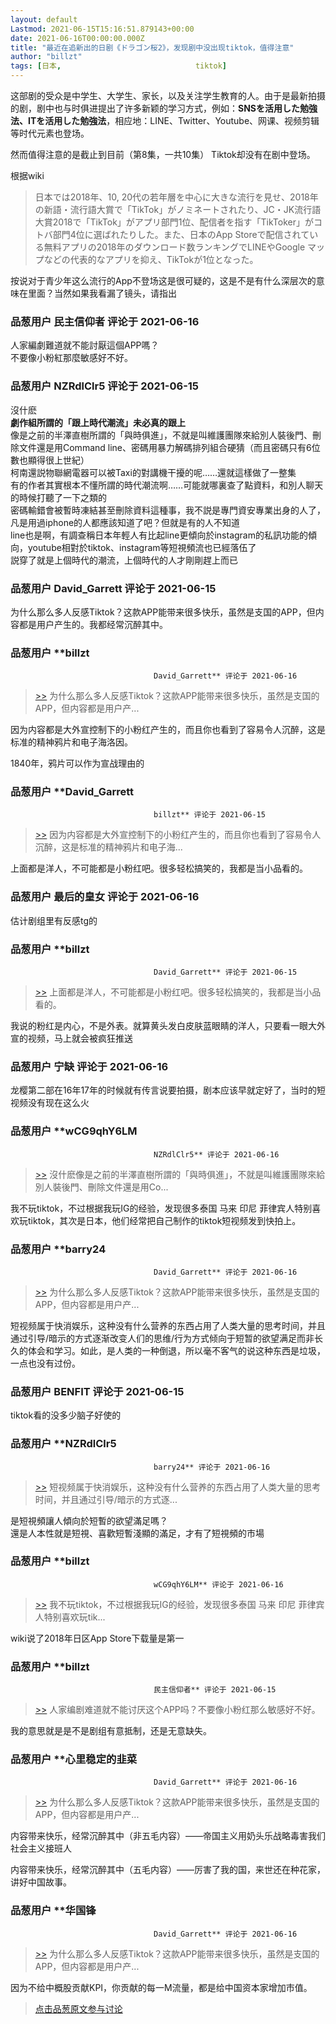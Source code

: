 ```yaml
---
layout: default
Lastmod: 2021-06-15T15:16:51.879143+00:00
date: 2021-06-16T00:00:00.000Z
title: "最近在追新出的日剧《ドラゴン桜2》，发现剧中没出现tiktok，值得注意"
author: "billzt"
tags: [日本,								tiktok]
---
```


这部剧的受众是中学生、大学生、家长，以及关注学生教育的人。由于是最新拍摄的剧，剧中也与时俱进提出了许多新颖的学习方式，例如：**SNSを活用した勉強法、ITを活用した勉強法**，相应地：LINE、Twitter、Youtube、网课、视频剪辑等时代元素也登场。  
  
然而值得注意的是截止到目前（第8集，一共10集） Tiktok却没有在剧中登场。  
  
根据wiki  
  

> 日本では2018年、10, 20代の若年層を中心に大きな流行を見せ、2018年の新語・流行語大賞で「TikTok」がノミネートされたり、JC・JK流行語大賞2018で「TikTok」がアプリ部門1位、配信者を指す「TikToker」がコトバ部門4位に選ばれたりした。また、日本のApp Storeで配信されている無料アプリの2018年のダウンロード数ランキングでLINEやGoogle マップなどの代表的なアプリを抑え、TikTokが1位となった。

  
  
按说对于青少年这么流行的App不登场这是很可疑的，这是不是有什么深层次的意味在里面？当然如果我看漏了镜头，请指出

            
### 品葱用户 **民主信仰者** 评论于 2021-06-16
        
人家編劇難道就不能討厭這個APP嗎？  
不要像小粉紅那麼敏感好不好。
        


            
### 品葱用户 **NZRdlClr5** 评论于 2021-06-15
        
沒什麽  
**劇作組所謂的「跟上時代潮流」未必真的跟上**  
像是之前的半澤直樹所謂的「與時俱進」，不就是叫維護團隊來給別人裝後門、刪除文件還是用Command line、密碼用暴力解碼排列組合硬猜（而且密碼只有6位數也顯得很上世紀）  
柯南還説物聯網電器可以被Taxi的對講機干擾的呢……還就這樣做了一整集  
有的作者其實根本不懂所謂的時代潮流啊……可能就哪裏查了點資料，和別人聊天的時候打聽了一下之類的  
密碼輸錯會被暫時凍結甚至刪除資料這種事，我不説是專門資安專業出身的人了，凡是用過iphone的人都應該知道了吧？但就是有的人不知道  
line也是啊，有調查稱日本年輕人有比起line更傾向於instagram的私訊功能的傾向，youtube相對於tiktok、instagram等短視頻流也已經落伍了  
説穿了就是上個時代的潮流，上個時代的人才剛剛趕上而已
        


            
### 品葱用户 **David_Garrett** 评论于 2021-06-15
        
为什么那么多人反感Tiktok？这款APP能带来很多快乐，虽然是支国的APP，但内容都是用户产生的。我都经常沉醉其中。
        


            
### 品葱用户 **billzt				
									David_Garrett** 评论于 2021-06-16
        
> [\>>]( "/article/item_id-660008#") 为什么那么多人反感Tiktok？这款APP能带来很多快乐，虽然是支国的APP，但内容都是用户产...

  
  
因为内容都是大外宣控制下的小粉红产生的，而且你也看到了容易令人沉醉，这是标准的精神鸦片和电子海洛因。  
  
1840年，鸦片可以作为宣战理由的
        


            
### 品葱用户 **David_Garrett				
									billzt** 评论于 2021-06-15
        
> [\>>]( "/article/item_id-660011#") 因为内容都是大外宣控制下的小粉红产生的，而且你也看到了容易令人沉醉，这是标准的精神鸦片和电子海...

  
上面都是洋人，不可能都是小粉红吧。很多轻松搞笑的，我都是当小品看的。
        


            
### 品葱用户 **最后的皇女** 评论于 2021-06-16
        
估计剧组里有反感tg的
        


            
### 品葱用户 **billzt				
									David_Garrett** 评论于 2021-06-15
        
> [\>>]( "/article/item_id-660015#") 上面都是洋人，不可能都是小粉红吧。很多轻松搞笑的，我都是当小品看的。

  
  
我说的粉红是内心，不是外表。就算黄头发白皮肤蓝眼睛的洋人，只要看一眼大外宣的视频，马上就会被疯狂推送
        


            
### 品葱用户 **宁缺** 评论于 2021-06-16
        
龙樱第二部在16年17年的时候就有传言说要拍摄，剧本应该早就定好了，当时的短视频没有现在这么火
        


            
### 品葱用户 **wCG9qhY6LM				
									NZRdlClr5** 评论于 2021-06-16
        
> [\>>]( "/article/item_id-660007#") 沒什麽像是之前的半澤直樹所謂的「與時俱進」，不就是叫維護團隊來給別人裝後門、刪除文件還是用Co...

  
我不玩tiktok，不过根据我玩IG的经验，发现很多泰国 马来 印尼 菲律宾人特别喜欢玩tiktok，其次是日本，他们经常把自己制作的tiktok短视频发到快拍上。
        


            
### 品葱用户 **barry24				
									David_Garrett** 评论于 2021-06-16
        
> [\>>]( "/article/item_id-660008#") 为什么那么多人反感Tiktok？这款APP能带来很多快乐，虽然是支国的APP，但内容都是用户产...

  
  
短视频属于快消娱乐，这种没有什么营养的东西占用了人类大量的思考时间，并且通过引导/暗示的方式逐渐改变人们的思维/行为方式倾向于短暂的欲望满足而非长久的体会和学习。如此，是人类的一种倒退，所以毫不客气的说这种东西是垃圾，一点也没有过份。
        


            
### 品葱用户 **BENFIT** 评论于 2021-06-15
        
tiktok看的没多少脑子好使的
        


            
### 品葱用户 **NZRdlClr5				
									barry24** 评论于 2021-06-16
        
> [\>>]( "/article/item_id-660029#") 短视频属于快消娱乐，这种没有什么营养的东西占用了人类大量的思考时间，并且通过引导/暗示的方式逐...

  
是短視頻讓人傾向於短暫的欲望滿足嗎？  
還是人本性就是短視、喜歡短暫淺顯的滿足，才有了短視頻的市場
        


            
### 品葱用户 **billzt				
									wCG9qhY6LM** 评论于 2021-06-16
        
> [\>>]( "/article/item_id-660023#") 我不玩tiktok，不过根据我玩IG的经验，发现很多泰国 马来 印尼 菲律宾人特别喜欢玩tik...

  
  
wiki说了2018年日区App Store下载量是第一
        


            
### 品葱用户 **billzt				
									民主信仰者** 评论于 2021-06-15
        
> [\>>]( "/article/item_id-660006#") 人家编剧难道就不能讨厌这个APP吗？不要像小粉红那么敏感好不好。

  
  
我的意思就是是不是剧组有意抵制，还是无意缺失。
        


            
### 品葱用户 **心里稳定的韭菜				
									David_Garrett** 评论于 2021-06-16
        
> [\>>]( "/article/item_id-660008#") 为什么那么多人反感Tiktok？这款APP能带来很多快乐，虽然是支国的APP，但内容都是用户产...

  
  
内容带来快乐，经常沉醉其中（非五毛内容）——帝国主义用奶头乐战略毒害我们社会主义接班人  
  
内容带来快乐，经常沉醉其中（五毛内容）——厉害了我的国，来世还在种花家，讲好中国故事。
        


            
### 品葱用户 **华国锋				
									David_Garrett** 评论于 2021-06-16
        
> [\>>]( "/article/item_id-660008#") 为什么那么多人反感Tiktok？这款APP能带来很多快乐，虽然是支国的APP，但内容都是用户产...

  
  
因为不给中概股贡献KPI，你贡献的每一M流量，都是给中国资本家增加市值。
        






> [点击品葱原文参与讨论](https://pincong.rocks/article/33204)

